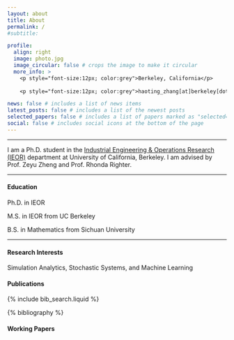 ```yaml
---
layout: about
title: About
permalink: /
#subtitle: 

profile:
  align: right
  image: photo.jpg
  image_circular: false # crops the image to make it circular
  more_info: >
    <p style="font-size:12px; color:grey">Berkeley, California</p>
      
    <p style="font-size:12px; color:grey">haoting_zhang[at]berkeley[dot]edu</p>

news: false # includes a list of news items
latest_posts: false # includes a list of the newest posts
selected_papers: false # includes a list of papers marked as "selected={true}"
social: false # includes social icons at the bottom of the page
---
```


---

I am a Ph.D. student in the [Industrial Engineering & Operations Research (IEOR)](https://ieor.berkeley.edu/) department at University of California, Berkeley. I am advised by Prof. Zeyu Zheng and Prof. Rhonda Righter.





---
#### Education
Ph.D. in IEOR

M.S. in IEOR from UC Berkeley

B.S. in Mathematics from Sichuan University

---


#### Research Interests
Simulation Analytics, Stochastic Systems, and Machine Learning

#### Publications
<!-- _pages/publications.md -->

<!-- Bibsearch Feature -->

{% include bib_search.liquid %}

<div class="publications">

{% bibliography %}

</div>

#### Working Papers

<script type="text/javascript" id="clustrmaps" src="//clustrmaps.com/map_v2.js?d=YCvn1gfc-4Zcm16_59Td8Q8TVKH7BBu_xwEpz1zuH8E&cl=ffffff&w=200&h=150"></script>